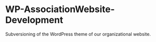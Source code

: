 # WP-AssociationWebsite-Development
Subversioning of the WordPress theme of our organizational website.
